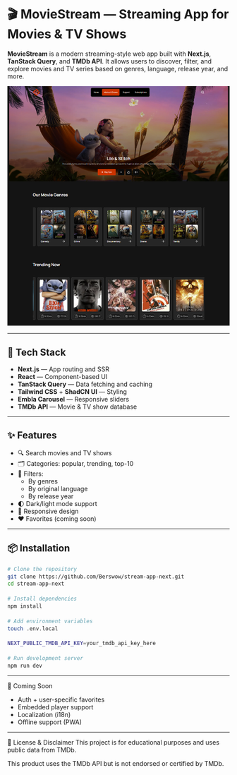 # 🎬 MovieStream — Streaming App for Movies & TV Shows

**MovieStream** is a modern streaming-style web app built with **Next.js**, **TanStack Query**, and **TMDb API**. It allows users to discover, filter, and explore movies and TV series based on genres, language, release year, and more.

![img_3.png](img_3.png)

---

## 🚀 Tech Stack

- **Next.js** — App routing and SSR
- **React** — Component-based UI
- **TanStack Query** — Data fetching and caching
- **Tailwind CSS** + **ShadCN UI** — Styling
- **Embla Carousel** — Responsive sliders
- **TMDb API** — Movie & TV show database

---

## ✨ Features

- 🔍 Search movies and TV shows
- 🗂️ Categories: popular, trending, top-10
- 🎯 Filters:
    - By genres
    - By original language
    - By release year
- 🌓 Dark/light mode support
- 📱 Responsive design
- ❤️ Favorites (coming soon)

---

## 📦 Installation

```bash
# Clone the repository
git clone https://github.com/Berswow/stream-app-next.git
cd stream-app-next

# Install dependencies
npm install

# Add environment variables
touch .env.local

NEXT_PUBLIC_TMDB_API_KEY=your_tmdb_api_key_here

# Run development server
npm run dev 
```

---

🔮 Coming Soon

 - Auth + user-specific favorites
 - Embedded player support
 - Localization (i18n)
 - Offline support (PWA)

---

📄 License & Disclaimer
This project is for educational purposes and uses public data from TMDb.

This product uses the TMDb API but is not endorsed or certified by TMDb.